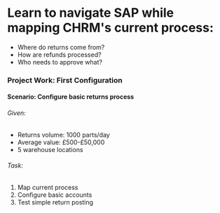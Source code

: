 # Learn to navigate SAP while mapping CHRM's current process:

- Where do returns come from?
- How are refunds processed?
- Who needs to approve what?

### Project Work: First Configuration

#### Scenario: Configure basic returns process

###### Given: 
- Returns volume: 1000 parts/day
- Average value: £500-£50,000
- 5 warehouse locations

###### Task:
<!--{{<objectives>}}-->
1. Map current process 
2. Configure basic accounts
3. Test simple return posting
<!--{{</objectives>}}-->